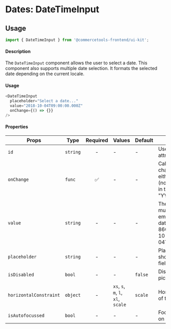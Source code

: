 # Dates: DateTimeInput

## Usage

```js
import { DateTimeInput } from '@commercetools-frontend/ui-kit';
```

#### Description

The `DateTimeInput` component allows the user to select a date. This component also supports
multiple date selection. It formats the selected date depending on the current locale.

#### Usage

```js
<DateTimeInput
  placeholder="Select a date..."
  value="2018-10-04T09:00:00.000Z"
  onChange={() => {}}
/>
```

#### Properties

| Props                  | Type     | Required | Values                             | Default | Description                                                                                                           |
| ---------------------- | -------- | :------: | ---------------------------------- | ------- | --------------------------------------------------------------------------------------------------------------------- |
| `id`                   | `string` |    -     | -                                  | -       | Used as the HTML `id` attribute.                                                                                      |
| `onChange`             | `func`   |    ✅    | -                                  | -       | Called when the date changes. Called with either an empty string (no value) or a string in this format: "YYYY-MM-DD". |
| `value`                | `string` |    -     | -                                  | -       | The selected date, must either be an empty string or a date formatted in ISO 8601 (e.g. "2018-10-04T09:00:00.000Z").  |
| `placeholder`          | `string` |    -     | -                                  | -       | Placeholder value to show in the input field                                                                          |
| `isDisabled`           | `bool`   |    -     | -                                  | `false` | Disables the date picker                                                                                              |
| `horizontalConstraint` | `object` |    -     | `xs`, `s`, `m`, `l`, `xl`, `scale` | `scale` | Horizontal size limit of the input field.                                                                             |
| `isAutofocussed`       | `bool`   |    -     | -                                  | -       | Focus the input field on initial render                                                                               |
